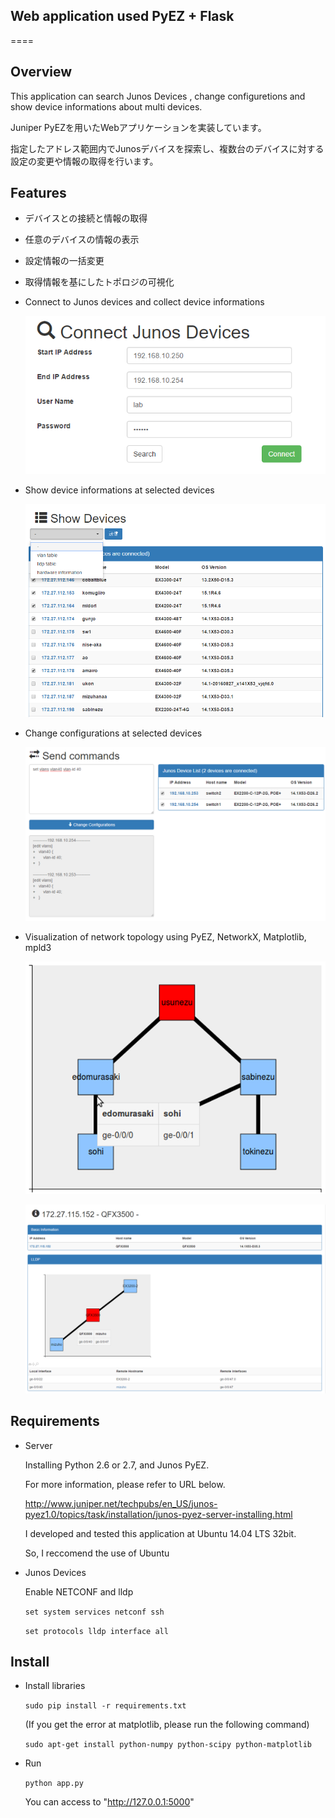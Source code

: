 ## Web application used PyEZ + Flask
====


## Overview


This application can search Junos Devices , change configuretions and show device informations about multi devices.


Juniper PyEZを用いたWebアプリケーションを実装しています。


指定したアドレス範囲内でJunosデバイスを探索し、複数台のデバイスに対する設定の変更や情報の取得を行います。


## Features
* デバイスとの接続と情報の取得
* 任意のデバイスの情報の表示
* 設定情報の一括変更
* 取得情報を基にしたトポロジの可視化


* Connect to Junos devices and collect device informations 
  
  ![connect](https://github.com/thanzawa/figures/blob/master/pyez_webapp/connect.PNG "connect_device")

* Show device informations at selected devices

  ![show devices](https://github.com/thanzawa/figures/blob/master/pyez_webapp/show_devices.PNG "show_device")

* Change configurations at selected devices
  
  ![send command](https://github.com/thanzawa/figures/blob/master/pyez_webapp/set_commands.PNG "send_commands")

* Visualization of network topology using PyEZ, NetworkX, Matplotlib, mpld3

  ![topology](https://github.com/thanzawa/figures/blob/master/pyez_webapp/topology2.png "topology")
  
  ![info](https://github.com/thanzawa/figures/blob/master/pyez_webapp/detailed_info.PNG "detailed_info")



## Requirements

* Server

  Installing Python 2.6 or 2.7, and Junos PyEZ.

  For more information, please refer to URL below.

  <http://www.juniper.net/techpubs/en_US/junos-pyez1.0/topics/task/installation/junos-pyez-server-installing.html>

  I developed and tested this application at Ubuntu 14.04 LTS 32bit. 

  So, I reccomend the use of Ubuntu

* Junos Devices

  Enable NETCONF and lldp

  `set system services netconf ssh`

  `set protocols lldp interface all`

## Install

* Install libraries

  `sudo pip install -r requirements.txt`
  
  (If you get the error at matplotlib, please run the following command)
  
  `sudo apt-get install python-numpy python-scipy python-matplotlib`


* Run

  `python app.py`
  
  You can access to "http://127.0.0.1:5000"



